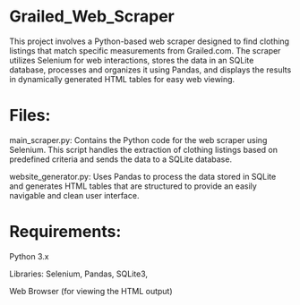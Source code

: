 # Grailed_Web_Scraper

This project involves a Python-based web scraper designed to find clothing listings that match specific measurements from Grailed.com. The scraper utilizes Selenium for web interactions, stores the data in an SQLite database, processes and organizes it using Pandas, and displays the results in dynamically generated HTML tables for easy web viewing.

# Files:

main_scraper.py: Contains the Python code for the web scraper using Selenium. This script handles the extraction of clothing listings based on predefined criteria and sends the data to a SQLite database.

website_generator.py: Uses Pandas to process the data stored in SQLite and generates HTML tables that are structured to provide an easily navigable and clean user interface.

# Requirements:

Python 3.x

Libraries: Selenium, Pandas, SQLite3,

Web Browser (for viewing the HTML output)
